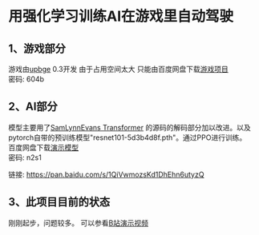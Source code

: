 # 用强化学习训练AI在游戏里自动驾驶
 ## 1、游戏部分
 游戏由[upbge](https://upbge.org/) 0.3开发
 由于占用空间太大 只能由百度网盘下载[游戏项目](https://pan.baidu.com/s/1nlBqByabsOMRaTlPYe6vvQ)  
 密码: 604b


##  2、AI部分
模型主要用了[SamLynnEvans Transformer](https://github.com/SamLynnEvans/Transformer) 的源码的解码部分加以改进。以及pytorch自带的预训练模型"resnet101-5d3b4d8f.pth"。通过PPO进行训练。  
百度网盘下载[演示模型](https://pan.baidu.com/s/1QiVwmozsKd1DhEhn6utyzQ)  
密码: n2s1

链接: https://pan.baidu.com/s/1QiVwmozsKd1DhEhn6utyzQ  
##  3、此项目目前的状态
刚刚起步，问题较多。
可以参看[B站演示视频](https://www.bilibili.com/video/BV1jh411S7LH)  

